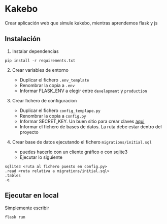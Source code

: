 # Kakebo

Crear aplicación web que simule kakebo, mientras aprendemos flask y js

## Instalación

1. Instalar dependencias
```
pip install -r requirements.txt
```

2. Crear variables de entorno
    - Duplicar el fichero `.env_template`
    - Renombrar la copia a `.env`
    - Informar FLASK_ENV a elegir entre `development` y `production`

3. Crear fichero de configuracion
    - Duplicar el fichero `config_templape.py`
    - Renombrar la copia a `config.py`
    - Informar SECRET_KEY. Un buen sitio para crear claves [aqui](https://randomkeygen.com/) 
    - Informar el fichero de bases de datos. La ruta debe estar dentro del proyecto

4. Crear base de datos ejecutando el fichero `migrations/initial.sql`
    - puedes hacerlo con un cliente gráfico o con sqlite3
    - Ejecutar lo siguiente
```
sqlite3 <ruta al fichero puesto en config.py>
.read <ruta relativa a migrations/initial.sql>
.tables 
.q
```
## Ejecutar en local

Simplemente escribir
```
flask run
```